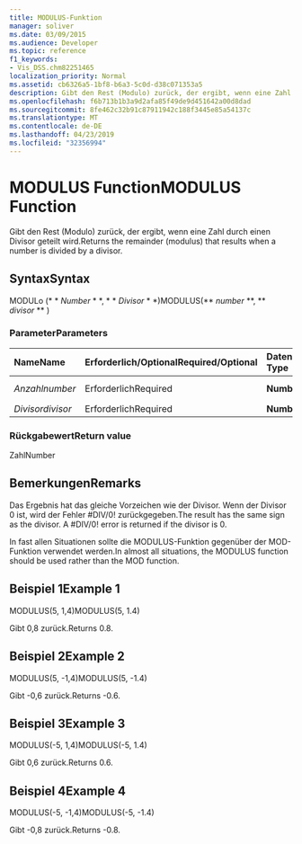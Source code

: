 ```yaml
---
title: MODULUS-Funktion
manager: soliver
ms.date: 03/09/2015
ms.audience: Developer
ms.topic: reference
f1_keywords:
- Vis_DSS.chm82251465
localization_priority: Normal
ms.assetid: cb6326a5-1bf8-b6a3-5c0d-d38c071353a5
description: Gibt den Rest (Modulo) zurück, der ergibt, wenn eine Zahl durch einen Divisor geteilt wird.
ms.openlocfilehash: f6b713b1b3a9d2afa85f49de9d451642a00d8dad
ms.sourcegitcommit: 8fe462c32b91c87911942c188f3445e85a54137c
ms.translationtype: MT
ms.contentlocale: de-DE
ms.lasthandoff: 04/23/2019
ms.locfileid: "32356994"
---
```

# <a name="modulus-function"></a><span data-ttu-id="35793-103">MODULUS Function</span><span class="sxs-lookup"><span data-stu-id="35793-103">MODULUS Function</span></span>

<span data-ttu-id="35793-104">Gibt den Rest (Modulo) zurück, der ergibt, wenn eine Zahl durch einen Divisor geteilt wird.</span><span class="sxs-lookup"><span data-stu-id="35793-104">Returns the remainder (modulus) that results when a number is divided by a divisor.</span></span>
  
## <a name="syntax"></a><span data-ttu-id="35793-105">Syntax</span><span class="sxs-lookup"><span data-stu-id="35793-105">Syntax</span></span>

<span data-ttu-id="35793-106">MODULo (\* \* *Number* \* \*, \* \* *Divisor* \* \*)</span><span class="sxs-lookup"><span data-stu-id="35793-106">MODULUS(\*\* *number* \*\*, \*\* *divisor* \*\* )</span></span> 
  
### <a name="parameters"></a><span data-ttu-id="35793-107">Parameter</span><span class="sxs-lookup"><span data-stu-id="35793-107">Parameters</span></span>

|<span data-ttu-id="35793-108">**Name**</span><span class="sxs-lookup"><span data-stu-id="35793-108">**Name**</span></span>|<span data-ttu-id="35793-109">**Erforderlich/Optional**</span><span class="sxs-lookup"><span data-stu-id="35793-109">**Required/Optional**</span></span>|<span data-ttu-id="35793-110">**Datentyp**</span><span class="sxs-lookup"><span data-stu-id="35793-110">**Data Type**</span></span>|<span data-ttu-id="35793-111">**Beschreibung**</span><span class="sxs-lookup"><span data-stu-id="35793-111">**Description**</span></span>|
|:-----|:-----|:-----|:-----|
| <span data-ttu-id="35793-112">_Anzahl_</span><span class="sxs-lookup"><span data-stu-id="35793-112">_number_</span></span> <br/> |<span data-ttu-id="35793-113">Erforderlich</span><span class="sxs-lookup"><span data-stu-id="35793-113">Required</span></span>  <br/> |<span data-ttu-id="35793-114">**Number**</span><span class="sxs-lookup"><span data-stu-id="35793-114">**Number**</span></span> <br/> |<span data-ttu-id="35793-115">Der Dividend.</span><span class="sxs-lookup"><span data-stu-id="35793-115">The dividend.</span></span>  <br/> |
| <span data-ttu-id="35793-116">_Divisor_</span><span class="sxs-lookup"><span data-stu-id="35793-116">_divisor_</span></span> <br/> |<span data-ttu-id="35793-117">Erforderlich</span><span class="sxs-lookup"><span data-stu-id="35793-117">Required</span></span>  <br/> |<span data-ttu-id="35793-118">**Number**</span><span class="sxs-lookup"><span data-stu-id="35793-118">**Number**</span></span> <br/> |<span data-ttu-id="35793-119">Der Divisor.</span><span class="sxs-lookup"><span data-stu-id="35793-119">The divisor.</span></span>  <br/> |
   
### <a name="return-value"></a><span data-ttu-id="35793-120">Rückgabewert</span><span class="sxs-lookup"><span data-stu-id="35793-120">Return value</span></span>

<span data-ttu-id="35793-121">Zahl</span><span class="sxs-lookup"><span data-stu-id="35793-121">Number</span></span>
  
## <a name="remarks"></a><span data-ttu-id="35793-122">Bemerkungen</span><span class="sxs-lookup"><span data-stu-id="35793-122">Remarks</span></span>

<span data-ttu-id="35793-p101">Das Ergebnis hat das gleiche Vorzeichen wie der Divisor. Wenn der Divisor 0 ist, wird der Fehler #DIV/0! zurückgegeben.</span><span class="sxs-lookup"><span data-stu-id="35793-p101">The result has the same sign as the divisor. A #DIV/0! error is returned if the divisor is 0.</span></span> 
  
<span data-ttu-id="35793-126">In fast allen Situationen sollte die MODULUS-Funktion gegenüber der MOD-Funktion verwendet werden.</span><span class="sxs-lookup"><span data-stu-id="35793-126">In almost all situations, the MODULUS function should be used rather than the MOD function.</span></span> 
  
## <a name="example-1"></a><span data-ttu-id="35793-127">Beispiel 1</span><span class="sxs-lookup"><span data-stu-id="35793-127">Example 1</span></span>

<span data-ttu-id="35793-128">MODULUS(5, 1,4)</span><span class="sxs-lookup"><span data-stu-id="35793-128">MODULUS(5, 1.4)</span></span>
  
<span data-ttu-id="35793-129">Gibt 0,8 zurück.</span><span class="sxs-lookup"><span data-stu-id="35793-129">Returns 0.8.</span></span>
  
## <a name="example-2"></a><span data-ttu-id="35793-130">Beispiel 2</span><span class="sxs-lookup"><span data-stu-id="35793-130">Example 2</span></span>

<span data-ttu-id="35793-131">MODULUS(5, -1,4)</span><span class="sxs-lookup"><span data-stu-id="35793-131">MODULUS(5, -1.4)</span></span>
  
<span data-ttu-id="35793-132">Gibt -0,6 zurück.</span><span class="sxs-lookup"><span data-stu-id="35793-132">Returns -0.6.</span></span>
  
## <a name="example-3"></a><span data-ttu-id="35793-133">Beispiel 3</span><span class="sxs-lookup"><span data-stu-id="35793-133">Example 3</span></span>

<span data-ttu-id="35793-134">MODULUS(-5, 1,4)</span><span class="sxs-lookup"><span data-stu-id="35793-134">MODULUS(-5, 1.4)</span></span>
  
<span data-ttu-id="35793-135">Gibt 0,6 zurück.</span><span class="sxs-lookup"><span data-stu-id="35793-135">Returns 0.6.</span></span>
  
## <a name="example-4"></a><span data-ttu-id="35793-136">Beispiel 4</span><span class="sxs-lookup"><span data-stu-id="35793-136">Example 4</span></span>

<span data-ttu-id="35793-137">MODULUS(-5, -1,4)</span><span class="sxs-lookup"><span data-stu-id="35793-137">MODULUS(-5, -1.4)</span></span>
  
<span data-ttu-id="35793-138">Gibt -0,8 zurück.</span><span class="sxs-lookup"><span data-stu-id="35793-138">Returns -0.8.</span></span>
  

